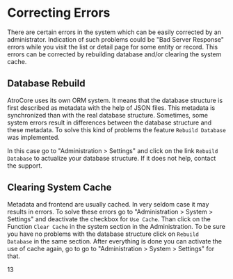 # Correcting Errors

There are certain errors in the system which can be easily corrected by an administrator. Indication of such problems could be "Bad Server Response" errors while you visit the list or detail page for some entity or record.
This errors can be corrected by rebuilding database and/or clearing the system cache.

## Database Rebuild

AtroCore uses its own ORM system. It means that the database structure is first described as metadata with the help of JSON files. This metadata is synchronized than with the real database structure.
Sometimes, some system errors result in differences between the database structure and these metadata. To solve this kind of problems the feature `Rebuild Database` was implemented.

In this case go to "Administration > Settings" and click on the link `Rebuild Database` to actualize your database structure. If it does not help, contact the support.

## Clearing System Cache

Metadata and frontend are usually cached. In very seldom case it may results in errors. To solve these errors go to "Administration > System > Settings" and deactivate the checkbox for `Use Cache`.
Than click on the Function `Clear Cache` in the system section in the Administration. To be sure you have no problems with the database structure click on `Rebuild Database` in the same section.
After everything is done you can activate the use of cache again, go to go to "Administration > System > Settings" for that.

13


